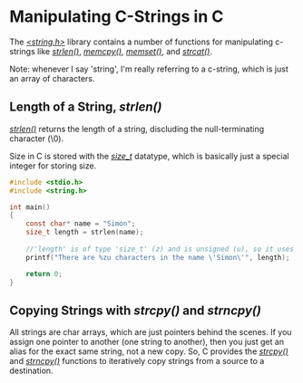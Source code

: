 # Manipulating C-Strings in C
The [_\<string.h\>_](https://www.tutorialspoint.com/c_standard_library/string_h.htm) library contains a number of functions for manipulating c-strings like [_strlen()_](https://www.tutorialspoint.com/c_standard_library/c_function_strlen.htm), [_memcpy()_](https://www.tutorialspoint.com/c_standard_library/c_function_memcpy.htm), [_memset()_](https://www.tutorialspoint.com/c_standard_library/c_function_memset.htm), and [_strcat()_](https://www.tutorialspoint.com/c_standard_library/c_function_strcat.htm).

Note: whenever I say 'string', I'm really referring to a c-string, which is just an array of characters.

## Length of a String, _strlen()_
[_strlen()_](https://www.tutorialspoint.com/c_standard_library/c_function_strlen.htm) returns the length of a string, discluding the null-terminating character (\0).

Size in C is stored with the [_size\_t_](https://www.geeksforgeeks.org/size_t-data-type-c-language/) datatype, which is basically just a special integer for storing size.
```C
#include <stdio.h>
#include <string.h>

int main()
{
    const char* name = "Simon";
    size_t length = strlen(name);
    
    //'length' is of type 'size_t' (z) and is unsigned (u), so it uses 'zu' as its format specifier
    printf("There are %zu characters in the name \'Simon\'", length);

    return 0;
}
```

## Copying Strings with _strcpy()_ and _strncpy()_
All strings are char arrays, which are just pointers behind the scenes. If you assign one pointer to another (one string to another), then you just get an alias for
the exact same string, not a new copy. So, C provides the [_strcpy()_](https://www.tutorialspoint.com/c_standard_library/c_function_strcpy.htm) and [_strncpy()_](https://www.tutorialspoint.com/c_standard_library/c_function_strncpy.htm) functions to iteratively copy strings from a source to a destination.
